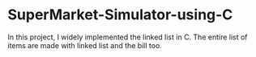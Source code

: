 # SuperMarket-Simulator-using-C
In this project, I widely implemented the linked list in C. The entire list of items are made with linked list and the bill too.
